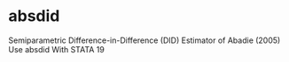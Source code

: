 # absdid
Semiparametric Difference-in-Difference (DID) Estimator of Abadie (2005) Use absdid With STATA 19
